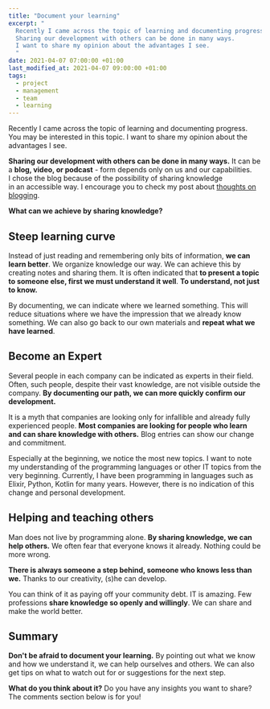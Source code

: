 ```yaml
---
title: "Document your learning"
excerpt: "
  Recently I came across the topic of learning and documenting progress.
  Sharing our development with others can be done in many ways.
  I want to share my opinion about the advantages I see.
  "
date: 2021-04-07 07:00:00 +01:00
last_modified_at: 2021-04-07 09:00:00 +01:00
tags:
  - project
  - management
  - team
  - learning
---
```


  Recently I came across the topic of learning and documenting progress.
  You may be interested in this topic.
  I want to share my opinion about the advantages I see.

  **Sharing our development with others can be done in many ways.**
  It can be a **blog, video, or podcast** - form depends only on us and our capabilities.
  I chose the blog because of the possibility of sharing knowledge in an accessible way.
  I encourage you to check my post about [thoughts on blogging](<{% post_url 2021-03-03-my-blog-thoughts %}>).

  **What can we achieve by sharing knowledge?**

## Steep learning curve

  Instead of just reading and remembering only bits of information, **we can learn better**.
  We organize knowledge our way.
  We can achieve this by creating notes and sharing them.
  It is often indicated that **to present a topic to someone else, first we must understand it well**.
  **To understand, not just to know.**

  By documenting, we can indicate where we learned something.
  This will reduce situations where we have the impression that we already know something.
  We can also go back to our own materials and **repeat what we have learned**.

## Become an Expert

  Several people in each company can be indicated as experts in their field.
  Often, such people, despite their vast knowledge, are not visible outside the company.
  **By documenting our path, we can more quickly confirm our development.**

  It is a myth that companies are looking only for infallible and already fully experienced people.
  **Most companies are looking for people who learn and can share knowledge with others.**
  Blog entries can show our change and commitment.

  Especially at the beginning, we notice the most new topics.
  I want to note my understanding of the programming languages or other IT topics from the very beginning.
  Currently, I have been programming in languages such as Elixir, Python, Kotlin for many years.
  However, there is no indication of this change and personal development.

## Helping and teaching others

  Man does not live by programming alone.
  **By sharing knowledge, we can help others.**
  We often fear that everyone knows it already.
  Nothing could be more wrong.

  **There is always someone a step behind, someone who knows less than we.**
  Thanks to our creativity, (s)he can develop.

  You can think of it as paying off your community debt.
  IT is amazing.
  Few professions **share knowledge so openly and willingly**.
  We can share and make the world better.

## Summary

  **Don't be afraid to document your learning.**
  By pointing out what we know and how we understand it, we can help ourselves and others.
  We can also get tips on what to watch out for or suggestions for the next step.

  **What do you think about it?**
  Do you have any insights you want to share?
  The comments section below is for you!

